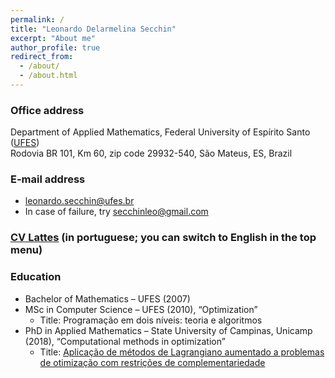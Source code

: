 ```yaml
---
permalink: /
title: "Leonardo Delarmelina Secchin"
excerpt: "About me"
author_profile: true
redirect_from: 
  - /about/
  - /about.html
---
```


### Office address

Department of Applied Mathematics, Federal University of Espírito Santo ([UFES](https://www.ufes.br))  
Rodovia BR 101, Km 60, zip code 29932-540, São Mateus, ES, Brazil


### E-mail address

- [leonardo.secchin@ufes.br](mailto:leonardo.secchin@ufes.br)
- In case of failure, try [secchinleo@gmail.com](mailto:secchinleo@gmail.com)


### [CV Lattes](http://lattes.cnpq.br/4273961903394165) (in portuguese; you can switch to English in the top menu)


### Education

- Bachelor of Mathematics – UFES (2007)
- MSc in Computer Science – UFES (2010), “Optimization”
  - Title: Programação em dois níveis: teoria e algoritmos
- PhD in Applied Mathematics – State University of Campinas, Unicamp (2018), “Computational methods in optimization”
  - Title: [Aplicação de métodos de Lagrangiano aumentado a problemas de otimização com restrições de complementariedade](https://doi.org/10.47749/T/UNICAMP.2018.991452)
